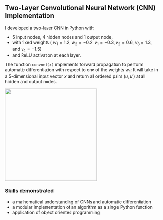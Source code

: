 ## Two-Layer Convolutional Neural Network (CNN) Implementation

I developed a two-layer CNN in Python with:
- 5 input nodes, 4 hidden nodes and 1 output node,
- with fixed weights ( $w_1 = 1.2$, $w_2 = -0.2$, $v_1 = -0.3$, $v_2 = 0.6$, $v_3 = 1.3$, and $v_4 = -1.5$)
- and ReLU activation at each layer. 


The function `convnet(x)` implements forward propagation to perform automatic differentiation with respect to one of the weights $w_1$:
It will take in a 5-dimensional input vector $x$ and return all ordered pairs $(u,u')$ at all hidden and output nodes.



<img src="https://github.com/user-attachments/assets/a7f38744-33fe-40aa-82dd-a9fcbab37f6a" width="300">


### Skills demonstrated
- a mathematical understanding of CNNs and automatic differentiation
- a modular implementation of an algorithm as a single Python function
- application of object oriented programming
